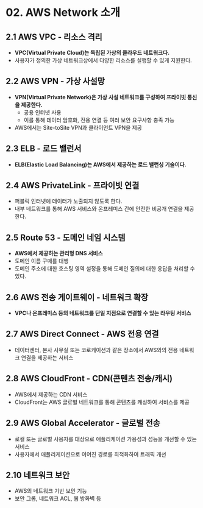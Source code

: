 # 02. AWS Network 소개

## 2.1 AWS VPC - 리소스 격리

- **VPC(Virtual Private Cloud)는 독립된 가상의 클라우드 네트워크다.**
- 사용자가 정의한 가상 네트워크상에서 다양한 리소스를 실행할 수 있게 지원한다.

## 2.2 AWS VPN - 가상 사설망

- **VPN(Virtual Private Network)은 가상 사설 네트워크를 구성하여 프라이빗 통신을 제공한다.**
    - 공용 인터넷 사용
    - 이를 통해 데이터 암호화, 전용 연결 등 여러 보안 요구사항 충족 가능
- AWS에서는 Site-toSite VPN과 클라이언트 VPN을 제공

## 2.3 ELB - 로드 밸런서

- **ELB(Elastic Load Balancing)는 AWS에서 제공하는 로드 밸런싱 기술이다.**

## 2.4 AWS PrivateLink - 프라이빗 연결

- 퍼블릭 인터넷에 데이터가 노출되지 않도록 한다.
- 내부 네트워크를 통해 AWS 서비스와 온프레미스 간에 안전한 비공개 연결을 제공한다.

## 2.5 Route 53 - 도메인 네임 시스템

- **AWS에서 제공하는 관리형 DNS 서비스**
- 도메인 이름 구매를 대행
- 도메인 주소에 대한 호스팅 영역 설정을 통해 도메인 질의에 대한 응답을 처리할 수 있다.

## 2.6 AWS 전송 게이트웨이 - 네트워크 확장

- **VPC나 온프레미스 등의 네트워크를 단일 지점으로 연결할 수 있는 라우팅 서비스**

## 2.7 AWS Direct Connect - AWS 전용 연결

- 데이터센터, 본사 사무실 또는 코로케이션과 같은 장소에서 AWS와의 전용 네트워크 연결을 제공하는 서비스

## 2.8 AWS CloudFront - CDN(콘텐츠 전송/캐시)

- AWS에서 제공하는 CDN 서비스
- CloudFront는 AWS 글로벌 네트워크를 통해 콘텐츠를 캐싱하여 서비스를 제공

## 2.9 AWS Global Accelerator - 글로벌 전송

- 로컬 또는 글로벌 사용자를 대상으로 애플리케이션 가용성과 성능을 개선할 수 있는 서비스
- 사용자에서 애플리케이션으로 이어진 경로를 최적화하여 트래픽 개선

## 2.10 네트워크 보안

- AWS의 네트워크 기반 보안 기능
- 보안 그롭, 네트워크 ACL, 웹 방화벽 등
